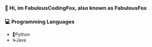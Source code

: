 
### 👋 Hi, im FabulousCodingFox, also known as FabulousFox

### 💻 Programming Languages
- 🐍Python
- ☕Java



<!--
**FabulousCodingFox/FabulousCodingFox** is a ✨ _special_ ✨ repository because its `README.md` (this file) appears on your GitHub profile.

Here are some ideas to get you started:

- 🔭 I’m currently working on ...
- 🌱 I’m currently learning ...
- 👯 I’m looking to collaborate on ...
- 🤔 I’m looking for help with ...
- 💬 Ask me about ...
- 📫 How to reach me: ...
- 😄 Pronouns: ...
- ⚡ Fun fact: ...
-->
